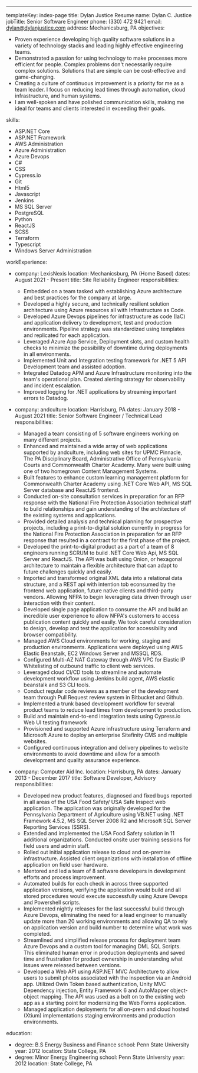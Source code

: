 ---

templateKey: index-page
title: Dylan Justice Resume
name: Dylan C. Justice
jobTitle: Senior Software Engineer
phone: (330) 472 9421
email: dylan@dylanjustice.com
address: Mechanicsburg, PA
objectives:

-   Proven experience developing high quality software solutions in a variety of technology stacks and leading highly effective engineering teams.
-   Demonstrated a passion for using technology to make processes more efficient for people. Complex problems don't necessarily require complex solutions. Solutions that are simple can be cost-effective and game-changing.
-   Creating a culture of continuous improvement is a priority for me as a team leader. I focus on reducing lead times through automation, cloud infrastructure, and human systems.
-   I am well-spoken and have polished communication skills, making me ideal for teams and clients interested in exceeding their goals.

skills:

-   ASP.NET Core
-   ASP.NET Framework
-   AWS Administration
-   Azure Administration
-   Azure Devops
-   C#
-   CSS
-   Cypress.io
-   Git
-   Html5
-   Javascript
-   Jenkins
-   MS SQL Server
-   PostgreSQL
-   Python
-   ReactJS
-   SCSS
-   Terraform
-   Typescript
-   Windows Server Administration

workExperience:

-   company: LexisNexis
    location: Mechanicsburg, PA (Home Based)
    dates: August 2021 - Present
    title: Site Reliability Engineer
    responsibilities:

    -   Embedded on a team tasked with establishing Azure architecture and best practices for the company at large.
    -   Developed a highly secure, and technically resilient solution architecture using Azure resources all with Infrastructure as Code.
    -   Developed Azure Devops pipelines for infrastructure as code (IaC) and application delivery to development, test and production environments. Pipeline strategy was standardized using templates and replicated for each application.
    -   Leveraged Azure App Service, Deployment slots, and custom health checks to minimize the possibility of downtime during deployments in all environments.
    -   Implemented Unit and Integration testing framework for .NET 5 API Development team and assisted adoption.
    -   Integrated Datadog APM and Azure Infrastructure monitoring into the team's operational plan. Created alerting strategy for observability and incident escalation.
    -   Improved logging for .NET applications by streaming important errors to Datadog.

-   company: andculture
    location: Harrisburg, PA
    dates: January 2018 - August 2021
    title: Senior Software Engineer / Technical Lead
    responsibilities:

    -   Managed a team consisting of 5 software engineers working on many different projects.
    -   Enhanced and maintained a wide array of web applications supported by andculture, including web sites for UPMC Pinnacle, The PA Disciplinary Board, Administrative Office of Pennsylvania Courts and Commonwealth Charter Academy. Many were built using one of two homegrown Content Management Systems.
    -   Built features to enhance custom learning management platform for Commonwealth Charter Academy using .NET Core Web API, MS SQL Server database and ReactJS frontend.
    -   Conducted on-site consultation services in preparation for an RFP response with the National Fire Protection Association technical staff to build relationships and gain understanding of the architecture of the existing systems and applications.
    -   Provided detailed analysis and technical planning for prospective projects, including a print-to-digital solution currently in progress for the National Fire Protection Association in preparation for an RFP response that resulted in a contract for the first phase of the project.
    -   Developed the print-to-digital product as a part of a team of 8 engineers running SCRUM to build .NET Core Web Api, MS SQL Server and ReactJS. The API was built using Onion, or hexagonal architecture to maintain a flexible architecture that can adapt to future challenges quickly and easily.
    -   Imported and transformed original XML data into a relational data structure, and a REST api with intention tob econsumed by the frontend web application, future native clients and third-party vendors. Allowing NFPA to begin leveraging data driven through user interaction with their content.
    -   Developed single page application to consume the API and build an incredible user experience to allow NFPA's customers to access publication content quickly and easily. We took careful consideration to design, develop and test the application for accessibility and browser compatibility.
    -   Managed AWS Cloud environments for working, staging and production environments. Applications were deployed using AWS Elastic Beanstalk, EC2 Windows Server and MSSQL RDS.
    -   Configured Multi-AZ NAT Gateway through AWS VPC for Elastic IP Whitelisting of outbound traffic to client web services.
    -   Leveraged cloud CI/CD tools to streamline and automate development workflow using Jenkins build agent, AWS elastic beanstalk and S3 CLI tools.
    -   Conduct regular code reviews as a member of the development team through Pull Request review system in Bitbucket and Github.
    -   Implemented a trunk based development workflow for several product teams to reduce lead times from development to production.
    -   Build and maintain end-to-end integration tests using Cypress.io Web UI testing framework
    -   Provisioned and supported Azure infrastructure using Terraform and Microsoft Azure to deploy an enterprise Sitefinity CMS and multiple websites.
    -   Configured continuous integration and delivery pipelines to website environments to avoid downtime and allow for a smooth development and quality assurance experience.

-   company: Computer Aid Inc.
    location: Harrisburg, PA
    dates: January 2013 - December 2017
    title: Software Developer, Advisory
    responsibilities:
    -   Developed new product features, diagnosed and fixed bugs reported in all areas of the USA Food Safety/ USA Safe Inspect web application. The application was originally developed for the Pennsylvania Department of Agriculture using VB.NET using .NET Framework 4.5.2, MS SQL Server 2008 R2 and Microsoft SQL Server Reporting Services (SSRS).
    -   Extended and implemented the USA Food Safety solution in 11 additional organizations. Conducted onsite user training sessions for field users and admin staff.
    -   Rolled out initial application release to cloud and on-premise infrastructure. Assisted client organizations with installation of offline application on field user hardware.
    -   Mentored and led a team of 8 software developers in development efforts and process improvement.
    -   Automated builds for each check in across three supported application versions, verifying the application would build and all stored procedures would execute successfully using Azure Devops and Powershell scripts.
    -   Implemented nightly releases for the last successful build through Azure Devops, eliminating the need for a lead engineer to manually update more than 20 working environments and allowing QA to rely on application version and build number to determine what work was completed.
    -   Streamlined and simplified release process for deployment team Azure Devops and a custom tool for managing DML SQL Scripts. This eliminated human error in production deployments and saved time and frustration for product ownership in understanding what issues were released between versions.
    -   Developed a Web API using ASP.NET MVC Architecture to allow users to submit photos associated with the inspection via an Android app. Utilized Owin Token based authentication, Unity MVC Dependency injection, Entity Framework 6 and AutoMapper object-object mapping. The API was used as a bolt on to the existing web app as a starting point for modernizing the Web Forms application.
    -   Managed application deployments for all on-prem and cloud hosted (Xtium) implementations staging environments and production environments.

education:

-   degree: B.S Energy Business and Finance
    school: Penn State University
    year: 2012
    location: State College, PA
-   degree: Minor Energy Engineering
    school: Penn State University
    year: 2012
    location: State College, PA
